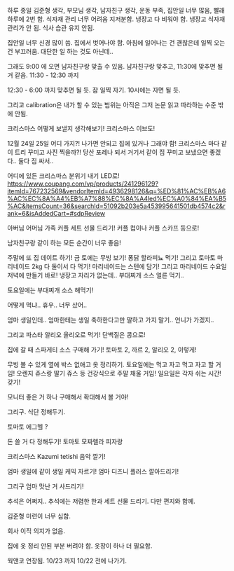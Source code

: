 
하루 종일 김준형 생각, 부모님 생각, 남자친구 생각, 운동 부족, 
집안일 너무 많음, 빨래 하루에 2번 함. 
식자재 관리 너무 어려움 지저분함. 
냉장고 다 비워야 함. 
냉장고 식자재 관리가 안 됨. 
식사 습관 유지 안됨. 


집안일 너무 신경 많이 씀. 
집에서 벗어나야 함. 
아침에 일어나는 건 괜찮은데 
일찍 오는 건 부끄러움. 
대단한 일 하는 것도 아닌데..

그래도 9:00 에 오면 남자친구랑 맞출 수 있음. 
남자친구랑 맞추고, 
11:30에 맞추면 될 거 같음. 
11:30 - 12:30 까지 

12:30 - 6:00 까지 맞추면 될 듯. 
잠 일찍 자기. 10시에는 자면 될 듯. 


그리고
calibration은 내가 할 수 있는 범위는 아직은 그저 논문 읽고 따라하는 수준 밖에 안됨. 

크리스마스 어떻게 보낼지 생각해보기! 
크리스마스 이브도! 

12월 24일 25일 어디 가지?!
나가면 안되고 집에 있거나 그래야 함!
크리스마스 마다 같이 트리 꾸미고 사진 찍을까?!
당산 포레나 되서 거기서 같이 집 꾸미고 보냈으면 좋겠다.. 둘다 짐 싸서.. 

어디에 있든 크리스마스 분위기 내기 LED로! 
https://www.coupang.com/vp/products/241296129?itemId=767232569&vendorItemId=4936298126&q=%ED%81%AC%EB%A6%AC%EC%8A%A4%EB%A7%88%EC%8A%A4led%EC%A0%84%EA%B5%AC&itemsCount=36&searchId=51092b203e5a453995641501db4574c2&rank=6&isAddedCart=#sdpReview



아버님 어머님 가족 커플 세트 선물 드리기! 
커플 컵이나 커플 스카프 등으로!

남자친구랑 같이 하는 모든 순간이 너무 좋음!

주말에 또 집 데이트 하기!
금 토에는 무빙 보기! 퐁닭 할라피뇨 먹기! 
그리고 토마토 마리네이드 2kg 다 둘이서 다 먹기!
마리네이드는 스텐에 담기! 그리고 
마리네이드 수요일 저녁에 만들기 바로! 
냉장고 자리가 없는데..
부대찌개 소스 얼른 먹기.. 

토요일에는 부대찌개 소스 해먹기! 




어떻게 먹냐.. 휴우.. 
너무 샀어..



엄마 생일인데.. 
엄마한테는 생일 축하한다고만 말하고 가지 말기.. 
언니가 가겠지..


그리고 파스타 알리오 올리오로 먹기!
단백질은 콩으로!

집에 갈 때 스파게티 소스 구매해 가기!
토마토 2, 까르 2, 알리오 2, 
이렇게!



무빙 볼 수 있게 옆에 박스 없애고 옷 정리하기. 
토요일에는 먹고 자고 먹고 자고 할 거임!
오렌지 쥬스랑 딸기 쥬스 등 건강식으로 주말 채울 거임!
일요일은 각자 쉬는 시간! 갖기!

모니터 좋은 거 하나 구매해서 확대해서 볼 거야! 


그리구. 
식단 정해두기. 

토마토 에그헬 ?

돈 쓸 거 다 정해두기!
토마토 모짜렐라 피자랑 


크리스마스 Kazumi tetishi 음악 깔기!




엄마 생일에 같이 생일 케익 자르기!
엄마 디즈니 플러스 깔아드리기!

그리구 엄마 맛난 거 사드리기!

추석은 어쩌지.. 
추석에는 저렴한 한과 세트 선물 드리기. 다만 편지와 함께. 





















김준형 미련이 너무 심함. 

회사 이직 의지가 없음. 

집에 옷 정리 안된 부분 버려야 함. 
옷장이 하나 더 필요함. 


웍앤코 연장됨. 
10/23 까지 
10/22 전에 나가기. 


